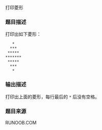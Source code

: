 打印菱形

### 题目描述

打印出如下菱形：

```
   *
  ***
 *****
*******
 *****
  ***
   *
```

### 输出描述

打印出上面的菱形，每行最后的 `*` 后没有空格。

### 题目来源

RUNOOB.COM